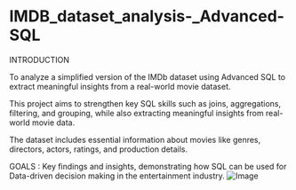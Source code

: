 # IMDB_dataset_analysis-_Advanced-SQL

INTRODUCTION

To analyze a simplified version of the IMDb dataset using Advanced SQL to extract meaningful insights from a real-world movie dataset. 

This project aims to strengthen key SQL skills such as joins, aggregations, filtering, and grouping, while also extracting meaningful insights from real-world movie data.

The dataset includes essential information about movies like genres, directors, actors, ratings, and production details.

GOALS : Key findings and insights, demonstrating how SQL can be used for Data-driven
        decision making in the entertainment industry.
![Image](https://github.com/user-attachments/assets/19cfce9b-8691-4162-be05-f23168a09ca9)

